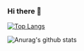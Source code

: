 ### Hi there 👋

[![Top Langs](https://github-readme-stats.vercel.app/api/top-langs/?username=digoarthur&bg_color=9370DB&text_color=FFFAFA&title_color=FFFFFF)](https://github.com/anuraghazra/github-readme-stats)


![Anurag's github stats](https://github-readme-stats.vercel.app/api?username=digoarthur&show_icons=true&theme=radical&title_color=FFFFFF&bg_color=9370DB&text_color=FFFAFA)



